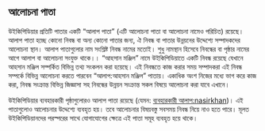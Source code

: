 ## আলোচনা পাতা 
উইকিপিডিয়ার প্রতিটি পাতার একটি “আলাপ পাতা” (এটি আলোচনা পাতা বা আলোচনা নামেও পরিচিত) রয়েছে। আলাপ পাতা হচ্ছে কোনো নিবন্ধ বা অন্য কোনো পাতার জন্য, ঐ নিবন্ধ বা পাতার উন্নয়নের উদ্দেশ্যে সম্পাদকদের আলোচনা স্থান। আলাপ পাতাগুলোর নাম সংশ্লিষ্ট নিবন্ধ নামের মতোই। শুধু নামস্থান হিসেবে নিবন্ধের বা পৃষ্ঠার নামের আগে আলাপ বা আলোচনা সংযুক্ত থাকে।।
“আহসান মঞ্জিল” নামে উইকিপিডিয়াতে একটি নিবন্ধ রয়েছে যেখানে আহসান মঞ্জিল সম্পর্কিত বিভিন্ন তথ্য সংকলন করা হয়েছে। এই নিবন্ধতে কাজ করার সময় সম্পাদকরা এই নিবন্ধ সম্পর্কে বিভিন্ন আলোচনা করতে পারবেন “আলাপ:আহসান মঞ্জিল” পাতায়। একাধিক অংশ নিজের মধ্যে ভাগ করে কাজ করা, নিবন্ধ সংক্রান্ত বিভিন্ন জিজ্ঞাসা সহ নিবন্ধের উন্নয়ন সংক্রান্ত সকল বিষয়ে আলোচনা করা যাবে এখানে। 

উইকিপিডিয়ার ব্যবহারকারী পৃষ্ঠাগুলোরও আলাপ পাতা রয়েছে (যেমন: [ব্যবহারকারী আলাপ:nasirkhan](http://bn.wikipedia.org/wiki/%E0%A6%AC%E0%A7%8D%E0%A6%AF%E0%A6%AC%E0%A6%B9%E0%A6%BE%E0%A6%B0%E0%A6%95%E0%A6%BE%E0%A6%B0%E0%A7%80%20%E0%A6%86%E0%A6%B2%E0%A6%BE%E0%A6%AA:nasir8891))। এই পাতাগুলোও আলোচনার উদ্দেশ্যে ব্যবহৃত হয়। তবে আলোচনার বিষয়বস্তু সবসময় নিবন্ধ নিয়ে নাও হতে পারে। মূলত উইকিপিডিয়ানদের পরস্পরের সাথে যোগাযোগের ক্ষেত্রে এই পাতা সমূহ ব্যবহৃত হয়ে থাকে।

